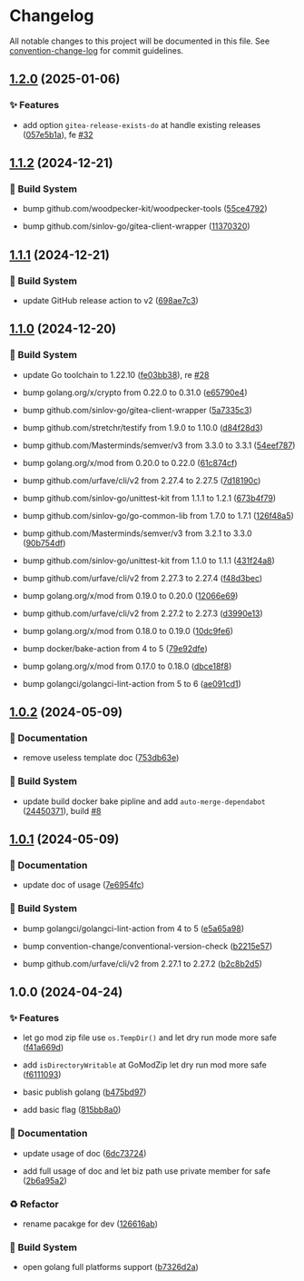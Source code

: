 # Changelog

All notable changes to this project will be documented in this file. See [convention-change-log](https://github.com/convention-change/convention-change-log) for commit guidelines.

## [1.2.0](https://github.com/woodpecker-kit/woodpecker-gitea-publisher-golang/compare/1.1.2...v1.2.0) (2025-01-06)

### ✨ Features

* add option `gitea-release-exists-do` at handle existing releases ([057e5b1a](https://github.com/woodpecker-kit/woodpecker-gitea-publisher-golang/commit/057e5b1a8800d2bd8c47a50e77cbebcba260a74e)), fe [#32](https://github.com/woodpecker-kit/woodpecker-gitea-publisher-golang/issues/32)

## [1.1.2](https://github.com/woodpecker-kit/woodpecker-gitea-publisher-golang/compare/1.1.1...v1.1.2) (2024-12-21)

### 👷‍ Build System

* bump github.com/woodpecker-kit/woodpecker-tools ([55ce4792](https://github.com/woodpecker-kit/woodpecker-gitea-publisher-golang/commit/55ce479269f69a1681772e65be45e348bf9dd504))

* bump github.com/sinlov-go/gitea-client-wrapper ([11370320](https://github.com/woodpecker-kit/woodpecker-gitea-publisher-golang/commit/113703206fed290aa611279b072174cebdf83eb1))

## [1.1.1](https://github.com/woodpecker-kit/woodpecker-gitea-publisher-golang/compare/1.1.0...v1.1.1) (2024-12-21)

### 👷‍ Build System

* update GitHub release action to v2 ([698ae7c3](https://github.com/woodpecker-kit/woodpecker-gitea-publisher-golang/commit/698ae7c305f9908379212c0c46fbbd2a6ae04259))

## [1.1.0](https://github.com/woodpecker-kit/woodpecker-gitea-publisher-golang/compare/1.0.2...v1.1.0) (2024-12-20)

### 👷‍ Build System

* update Go toolchain to 1.22.10 ([fe03bb38](https://github.com/woodpecker-kit/woodpecker-gitea-publisher-golang/commit/fe03bb38682f28690d78e13dde4fbc8afa6b2f15)), re [#28](https://github.com/woodpecker-kit/woodpecker-gitea-publisher-golang/issues/28)

* bump golang.org/x/crypto from 0.22.0 to 0.31.0 ([e65790e4](https://github.com/woodpecker-kit/woodpecker-gitea-publisher-golang/commit/e65790e48a8606718113f9dd2fe3a816efe64e77))

* bump github.com/sinlov-go/gitea-client-wrapper ([5a7335c3](https://github.com/woodpecker-kit/woodpecker-gitea-publisher-golang/commit/5a7335c3a8c15a86602cc61e9cf54205cfcf1235))

* bump github.com/stretchr/testify from 1.9.0 to 1.10.0 ([d84f28d3](https://github.com/woodpecker-kit/woodpecker-gitea-publisher-golang/commit/d84f28d366361e728627201e3179372161c014a4))

* bump github.com/Masterminds/semver/v3 from 3.3.0 to 3.3.1 ([54eef787](https://github.com/woodpecker-kit/woodpecker-gitea-publisher-golang/commit/54eef787d514fe43fb52507f6d049ec95e3c0e1d))

* bump golang.org/x/mod from 0.20.0 to 0.22.0 ([61c874cf](https://github.com/woodpecker-kit/woodpecker-gitea-publisher-golang/commit/61c874cf1af61c4e8235865c9646ab03e02abb18))

* bump github.com/urfave/cli/v2 from 2.27.4 to 2.27.5 ([7d18190c](https://github.com/woodpecker-kit/woodpecker-gitea-publisher-golang/commit/7d18190c3f69aa409e184a3bafe065fd55f65ffa))

* bump github.com/sinlov-go/unittest-kit from 1.1.1 to 1.2.1 ([673b4f79](https://github.com/woodpecker-kit/woodpecker-gitea-publisher-golang/commit/673b4f7984a27d4c4d0bff6ed94229afb9ed0e13))

* bump github.com/sinlov-go/go-common-lib from 1.7.0 to 1.7.1 ([126f48a5](https://github.com/woodpecker-kit/woodpecker-gitea-publisher-golang/commit/126f48a5111df602b8dbc0ca4ec86f591e85c1a5))

* bump github.com/Masterminds/semver/v3 from 3.2.1 to 3.3.0 ([90b754df](https://github.com/woodpecker-kit/woodpecker-gitea-publisher-golang/commit/90b754df845139ac96d200fef95890f08b599eca))

* bump github.com/sinlov-go/unittest-kit from 1.1.0 to 1.1.1 ([431f24a8](https://github.com/woodpecker-kit/woodpecker-gitea-publisher-golang/commit/431f24a81530a43a262a231d80bb149a29c7d07a))

* bump github.com/urfave/cli/v2 from 2.27.3 to 2.27.4 ([f48d3bec](https://github.com/woodpecker-kit/woodpecker-gitea-publisher-golang/commit/f48d3bec9ed5c345d73e5b3c0a2bdc1f3dae6ee0))

* bump golang.org/x/mod from 0.19.0 to 0.20.0 ([12066e69](https://github.com/woodpecker-kit/woodpecker-gitea-publisher-golang/commit/12066e6948427973748c2216269103df5dff23bd))

* bump github.com/urfave/cli/v2 from 2.27.2 to 2.27.3 ([d3990e13](https://github.com/woodpecker-kit/woodpecker-gitea-publisher-golang/commit/d3990e13de4cde478096af5e92f4ea3d326caff9))

* bump golang.org/x/mod from 0.18.0 to 0.19.0 ([10dc9fe6](https://github.com/woodpecker-kit/woodpecker-gitea-publisher-golang/commit/10dc9fe6e5dde5738eeb7f7bb5e0ea22dcc3d1f4))

* bump docker/bake-action from 4 to 5 ([79e92dfe](https://github.com/woodpecker-kit/woodpecker-gitea-publisher-golang/commit/79e92dfe8ae3c6835582dc9165e826e3d9de2aba))

* bump golang.org/x/mod from 0.17.0 to 0.18.0 ([dbce18f8](https://github.com/woodpecker-kit/woodpecker-gitea-publisher-golang/commit/dbce18f81f496e177ba395024a4235fd59dcaa3d))

* bump golangci/golangci-lint-action from 5 to 6 ([ae091cd1](https://github.com/woodpecker-kit/woodpecker-gitea-publisher-golang/commit/ae091cd172f42fec0f67a71e45c2800ca451aebb))

## [1.0.2](https://github.com/woodpecker-kit/woodpecker-gitea-publisher-golang/compare/1.0.1...v1.0.2) (2024-05-09)

### 📝 Documentation

* remove useless template doc ([753db63e](https://github.com/woodpecker-kit/woodpecker-gitea-publisher-golang/commit/753db63e46c30d228b96eddd5c6e2f7416dd5f56))

### 👷‍ Build System

* update build docker bake pipline and add `auto-merge-dependabot` ([24450371](https://github.com/woodpecker-kit/woodpecker-gitea-publisher-golang/commit/24450371d13fc1a118995b1710aa5e6426684246)), build [#8](https://github.com/woodpecker-kit/woodpecker-gitea-publisher-golang/issues/8)

## [1.0.1](https://github.com/woodpecker-kit/woodpecker-gitea-publisher-golang/compare/1.0.0...v1.0.1) (2024-05-09)

### 📝 Documentation

* update doc of usage ([7e6954fc](https://github.com/woodpecker-kit/woodpecker-gitea-publisher-golang/commit/7e6954fcfacffcabeaf26c2d9bca19b4f67b3c87))

### 👷‍ Build System

* bump golangci/golangci-lint-action from 4 to 5 ([e5a65a98](https://github.com/woodpecker-kit/woodpecker-gitea-publisher-golang/commit/e5a65a98e6da61469a08aedc97d810ccf3118d7d))

* bump convention-change/conventional-version-check ([b2215e57](https://github.com/woodpecker-kit/woodpecker-gitea-publisher-golang/commit/b2215e578e6b072324e735e1f342c4f6684777c6))

* bump github.com/urfave/cli/v2 from 2.27.1 to 2.27.2 ([b2c8b2d5](https://github.com/woodpecker-kit/woodpecker-gitea-publisher-golang/commit/b2c8b2d54f0d5c2d442ff6063609b617db5ad28d))

## 1.0.0 (2024-04-24)

### ✨ Features

* let go mod zip file use `os.TempDir()` and let dry run mode more safe ([f41a669d](https://github.com/woodpecker-kit/woodpecker-gitea-publisher-golang/commit/f41a669d36b656737b6e6dd19dbb021e8d425f51))

* add `isDirectoryWritable` at GoModZip let dry run mod more safe ([f6111093](https://github.com/woodpecker-kit/woodpecker-gitea-publisher-golang/commit/f61110931f583d71f582e2ce7f4b5abed1bfc93d))

* basic publish golang ([b475bd97](https://github.com/woodpecker-kit/woodpecker-gitea-publisher-golang/commit/b475bd971f974fbb3803b17adb5d3d8852a2a8a9))

* add basic flag ([815bb8a0](https://github.com/woodpecker-kit/woodpecker-gitea-publisher-golang/commit/815bb8a04d4e17e186acc59e48778383ddb281e5))

### 📝 Documentation

* update usage of doc ([6dc73724](https://github.com/woodpecker-kit/woodpecker-gitea-publisher-golang/commit/6dc7372404f105aa993cbb65f5bc777c11a048d5))

* add full usage of doc and let biz path use private member for safe ([2b6a95a2](https://github.com/woodpecker-kit/woodpecker-gitea-publisher-golang/commit/2b6a95a2d78a5faf0312cda14d1aef7e5f2e7b2f))

### ♻ Refactor

* rename pacakge for dev ([126616ab](https://github.com/woodpecker-kit/woodpecker-gitea-publisher-golang/commit/126616abfb835f82cc592b7593dd1ae6778a26a6))

### 👷‍ Build System

* open golang full platforms support ([b7326d2a](https://github.com/woodpecker-kit/woodpecker-gitea-publisher-golang/commit/b7326d2aff88ea44e733ccc9da640e2b592bd5cc))
